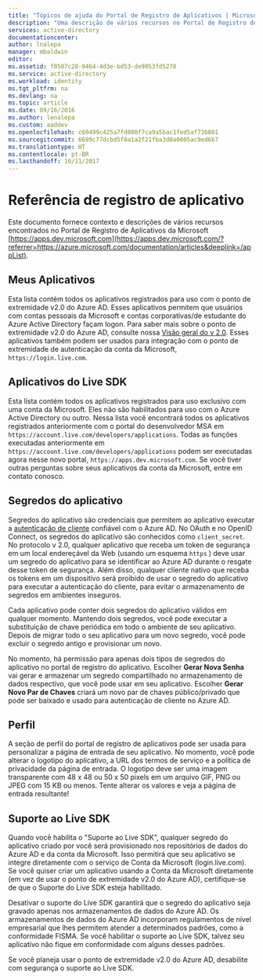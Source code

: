 ```yaml
---
title: "Tópicos de ajuda do Portal de Registro de Aplicativos | Microsoft Docs"
description: "Uma descrição de vários recursos no Portal de Registro de Aplicativos da Microsoft."
services: active-directory
documentationcenter: 
author: lnalepa
manager: mbaldwin
editor: 
ms.assetid: f0507c28-9464-4d3e-bd53-de9053fd5278
ms.service: active-directory
ms.workload: identity
ms.tgt_pltfrm: na
ms.devlang: na
ms.topic: article
ms.date: 09/16/2016
ms.author: lenalepa
ms.custom: aaddev
ms.openlocfilehash: c60499c425a7fd800f7ca9a5bac1fed5af73b801
ms.sourcegitcommit: 6699c77dcbd5f8a1a2f21fba3d0a0005ac9ed6b7
ms.translationtype: HT
ms.contentlocale: pt-BR
ms.lasthandoff: 10/11/2017
---
```

# <a name="app-registration-reference"></a>Referência de registro de aplicativo
Este documento fornece contexto e descrições de vários recursos encontrados no Portal de Registro de Aplicativos da Microsoft [https://apps.dev.microsoft.com](https://apps.dev.microsoft.com/?referrer=https://azure.microsoft.com/documentation/articles&deeplink=/appList).

## <a name="my-applications"></a>Meus Aplicativos
Esta lista contém todos os aplicativos registrados para uso com o ponto de extremidade v2.0 do Azure AD.  Esses aplicativos permitem que usuários com contas pessoais da Microsoft e contas corporativas/de estudante do Azure Active Directory façam logon.  Para saber mais sobre o ponto de extremidade v2.0 do Azure AD, consulte nossa [Visão geral do v 2.0](active-directory-appmodel-v2-overview.md).  Esses aplicativos também podem ser usados para integração com o ponto de extremidade de autenticação da conta da Microsoft, `https://login.live.com`.

## <a name="live-sdk-applications"></a>Aplicativos do Live SDK
Esta lista contém todos os aplicativos registrados para uso exclusivo com uma conta da Microsoft.  Eles não são habilitados para uso com o Azure Active Directory ou outro.  Nessa lista você encontrará todos os aplicativos registrados anteriormente com o portal do desenvolvedor MSA em `https://account.live.com/developers/applications`.  Todas as funções executadas anteriormente em `https://account.live.com/developers/applications` podem ser executadas agora nesse novo portal, `https://apps.dev.microsoft.com`.  Se você tiver outras perguntas sobre seus aplicativos da conta da Microsoft, entre em contato conosco.

## <a name="application-secrets"></a>Segredos do aplicativo
Segredos do aplicativo são credenciais que permitem ao aplicativo executar a [autenticação de cliente](http://tools.ietf.org/html/rfc6749#section-2.3) confiável com o Azure AD.  No OAuth e no OpenID Connect, os segredos do aplicativo são conhecidos como `client_secret`.  No protocolo v 2.0, qualquer aplicativo que receba um token de segurança em um local endereçável da Web (usando um esquema `https` ) deve usar um segredo do aplicativo para se identificar ao Azure AD durante o resgate desse token de segurança.  Além disso, qualquer cliente nativo que receba os tokens em um dispositivo será proibido de usar o segredo do aplicativo para executar a autenticação do cliente, para evitar o armazenamento de segredos em ambientes inseguros.

Cada aplicativo pode conter dois segredos do aplicativo válidos em qualquer momento.  Mantendo dois segredos, você pode executar a substituição de chave periódica em todo o ambiente de seu aplicativo.  Depois de migrar todo o seu aplicativo para um novo segredo, você pode excluir o segredo antigo e provisionar um novo.

No momento, há permissão para apenas dois tipos de segredos do aplicativo no portal de registro do aplicativo.  Escolher **Gerar Nova Senha** vai gerar e armazenar um segredo compartilhado no armazenamento de dados respectivo, que você pode usar em seu aplicativo.  Escolher **Gerar Novo Par de Chaves** criará um novo par de chaves público/privado que pode ser baixado e usado para autenticação de cliente no Azure AD.

## <a name="profile"></a>Perfil
A seção de perfil do portal de registro de aplicativos pode ser usada para personalizar a página de entrada de seu aplicativo.  No momento, você pode alterar o logotipo do aplicativo, a URL dos termos de serviço e a política de privacidade da página de entrada.  O logotipo deve ser uma imagem transparente com 48 x 48 ou 50 x 50 pixels em um arquivo GIF, PNG ou JPEG com 15 KB ou menos.  Tente alterar os valores e veja a página de entrada resultante!

## <a name="live-sdk-support"></a>Suporte ao Live SDK
Quando você habilita o "Suporte ao Live SDK", qualquer segredo do aplicativo criado por você será provisionado nos repositórios de dados do Azure AD e da conta da Microsoft.  Isso permitirá que seu aplicativo se integre diretamente com o serviço de Conta da Microsoft (login.live.com).  Se você quiser criar um aplicativo usando a Conta da Microsoft diretamente (em vez de usar o ponto de extremidade v2.0 do Azure AD), certifique-se de que o Suporte do Live SDK esteja habilitado.

Desativar o suporte do Live SDK garantirá que o segredo do aplicativo seja gravado apenas nos armazenamentos de dados do Azure AD.  Os armazenamentos de dados do Azure AD incorporam regulamentos de nível empresarial que lhes permitem atender a determinados padrões, como a conformidade FISMA.  Se você habilitar o suporte ao Live SDK, talvez seu aplicativo não fique em conformidade com alguns desses padrões.

Se você planeja usar o ponto de extremidade v2.0 do Azure AD, desabilite com segurança o suporte ao Live SDK.

